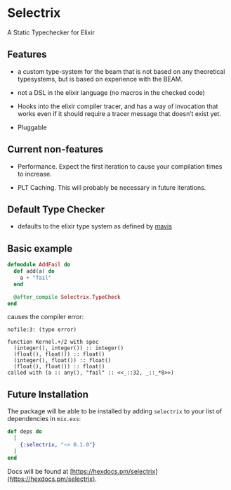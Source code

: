 # Selectrix

A Static Typechecker for Elixir

## Features

- a custom type-system for the beam that is not based on any theoretical typesystems, but is based on experience with the BEAM.

- not a DSL in the elixir language (no macros in the checked code)

- Hooks into the elixir compiler tracer, and has a way of invocation that works even if it should require a tracer message that doesn’t exist yet.

- Pluggable

## Current non-features

- Performance.  Expect the first iteration to cause your compilation times to increase.

- PLT Caching.  This will probably be necessary in future iterations.

## Default Type Checker

- defaults to the elixir type system as defined by [mavis](https://github.com/ityonemo/mavis)

## Basic example

```elixir
defmodule AddFail do
  def add(a) do
    a + "fail"
  end

  @after_compile Selectrix.TypeCheck
end
```

causes the compiler error:

```text
nofile:3: (type error)

function Kernel.+/2 with spec
  (integer(), integer()) :: integer()
  (float(), float()) :: float()
  (integer(), float()) :: float()
  (float(), float()) :: float()
called with (a :: any(), "fail" :: <<_::32, _::_*8>>)
```

## Future Installation

The package will be able to be installed by adding `selectrix` to your list of
dependencies in `mix.exs`:

```elixir
def deps do
  [
    {:selectrix, "~> 0.1.0"}
  ]
end
```

Docs will be found at [https://hexdocs.pm/selectrix](https://hexdocs.pm/selectrix).

